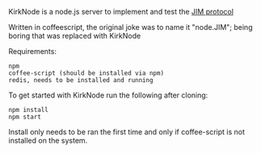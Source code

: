 KirkNode is a node.js server to implement and test the [JIM protocol](https://jim.hackpad.com)

Written in coffeescript, the original joke was to name it "node.JIM"; being
boring that was replaced with KirkNode

Requirements:

	npm
	coffee-script (should be installed via npm)
	redis, needs to be installed and running

To get started with KirkNode run the following after cloning:

	npm install
	npm start

Install only needs to be ran the first time and only if coffee-script is not
installed on the system.
